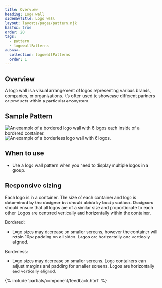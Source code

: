 ```yaml
---
title: Overview
heading: Logo wall
sidenavTitle: Logo wall
layout: layouts/pages/pattern.njk
hasToc: true
order: 20
tags:
  - pattern
  - logowallPatterns
subnav:
  collection: logowallPatterns
  order: 1
---
```


<script type="module">
  import '@rhds/elements/lib/elements/rh-context-picker/rh-context-picker.js';
</script>

## Overview

A logo wall is a visual arrangement of logos representing various brands, companies, or organizations. It’s often used to showcase different partners or products within a particular ecosystem.

## Sample Pattern

<div class="grid">
  <uxdot-example>
    <img src="{{ './overview-sample-bordered.png' | url }}" alt="An example of a bordered logo wall with 6 logos each inside of a bordered container.">
  </uxdot-example>

  <uxdot-example>
    <img src="{{ './overview-sample-borderless.png' | url }}" alt="An example of a borderless logo wall with 6 logos.">
  </uxdot-example>
</div>

## When to use

  - Use a logo wall pattern when you need to display multiple logos in a group. 

## Responsive sizing

Each logo is in a container. The size of each container and logo is determined by the designer but should abide by best practices. Designers should ensure that all logos are of a similar size and proportionate to each other. Logos are centered vertically and horizontally within the container.

Bordered:
  - Logo sizes may decrease on smaller screens, however the container will retain 16px padding on all sides. Logos are horizontally and vertically aligned.

Borderless:
  - Logo sizes may decrease on smaller screens. Logo containers can adjust margins and padding for smaller screens. Logos are horizontally and vertically aligned.


{% include 'partials/component/feedback.html' %}
